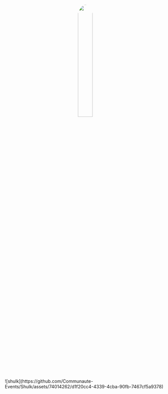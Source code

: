 <div align="center">
    <img src="assets/74014262/3ab742ab-3321-4672-bda2-4122188058d9" style="width:30%; border-radius: 50%">
</div>
![shulk](https://github.com/Communaute-Events/Shulk/assets/74014262/d1f20cc4-4339-4cba-90fb-7467cf5a9378)

